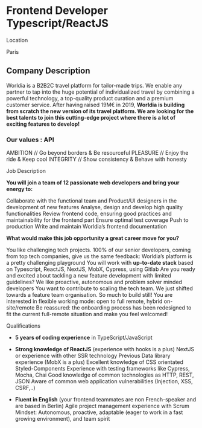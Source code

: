 # Frontend Developer Typescript/ReactJS

Location

Paris

## Company Description

Worldia is a B2B2C travel platform for tailor-made trips. We enable any partner to tap into the huge potential of individualized travel by combining a powerful technology, a top-quality product curation and a premium customer service. After having raised 19M€ in 2019, **Worldia is building from scratch the new version of its travel platform. We are looking for the best talents to join this cutting-edge project where there is a lot of exciting features to develop!**

### Our values : API

AMBITION // Go beyond borders & Be resourceful
PLEASURE // Enjoy the ride & Keep cool
INTEGRITY // Show consistency & Behave with honesty

Job Description

**You will join a team of 12 passionate web developers and bring your energy to:**

Collaborate with the functional team and Product/UI designers in the development of new features
Analyse, design and develop high quality functionalities
Review frontend code, ensuring good practices and maintainability for the frontend part
Ensure optimal test coverage
Push to production
Write and maintain Worldia’s frontend documentation

**What would make this job opportunity a great career move for you?**

You like challenging tech projects. 100% of our senior developers, coming from top tech companies, give us the same feedback: Worldia’s platform is a pretty challenging playground
You will work with **up-to-date stack** based on Typescript, ReactJS, NextJS, MobX, Cypress, using Gitlab
Are you ready and excited about tackling a new feature development with limited guidelines? We like proactive, autonomous and problem solver minded developers
You want to contribute to scaling the tech team. We just shifted towards a feature team organisation. So much to build still!
You are interested in flexible working mode: open to full remote, hybrid on-site/remote
Be reassured: the onboarding process has been redesigned to fit the current full-remote situation and make you feel welcomed!

Qualifications

* **5 years of coding experience** in TypeScript/JavaScript

* **Strong knowledge of ReactJS** (experience with hooks is a plus)
NextJS or experience with other SSR technology
Previous Data library experience (MobX is a plus)
Excellent knowledge of CSS orientated Styled-Components
Experience with testing frameworks like Cypress, Mocha, Chai
Good knowledge of common technologies as HTTP, REST, JSON
Aware of common web application vulnerabilities (Injection, XSS, CSRF,..)

* **Fluent in English** (your frontend teammates are non French-speaker and are based in Berlin)
Agile project management experience with Scrum
Mindset: Autonomous, proactive, adaptable (eager to work in a fast growing environment), and team spirit
